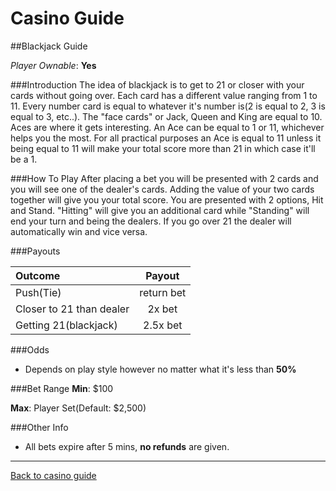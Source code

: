 # Casino Guide

##Blackjack Guide

*Player Ownable*: **Yes**

###Introduction
The idea of blackjack is to get to 21 or closer with your cards
without going over. Each card has a different value ranging from 1 to 11.
Every number card is equal to whatever it's number is(2 is equal to 2,
3 is equal to 3, etc..). The "face cards" or Jack, Queen and King are equal
to 10. Aces are where it gets interesting. An Ace can be equal to 1 or 11,
whichever helps you the most. For all practical purposes an Ace is equal to 11
unless it being equal to 11 will make your total score more than 21 in which case
it'll be a 1.

###How To Play
After placing a bet you will be presented with 2 cards and you will see one of the
dealer's cards. Adding the value of your two cards together will give you your total
score. You are presented with 2 options, Hit and Stand. "Hitting" will give you
an additional card while "Standing" will end your turn and being the dealers. 
If you go over 21 the dealer will automatically win and vice versa.

###Payouts

|**Outcome** 		  |**Payout**  |
|:------     		  |:------:    |
|Push(Tie)   		  | return bet |
|Closer to 21 than dealer | 2x bet
|Getting 21(blackjack)    | 2.5x bet   |

###Odds
* Depends on play style however no matter what it's less than
**50%**

###Bet Range
**Min**: $100  

**Max**: Player Set(Default: $2,500)  

###Other Info
* All bets expire after 5 mins, **no refunds** are given.

---
[Back to casino guide](casino-main.md)
